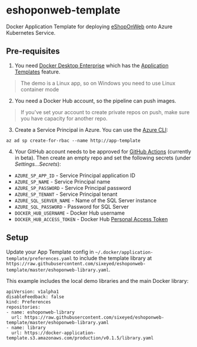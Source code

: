# eshoponweb-template

Docker Application Template for deploying [eShopOnWeb](TODO) onto Azure Kubernetes Service.

## Pre-requisites

1. You need [Docker Desktop Enterprise](https://hub.docker.com/editions/community/docker-desktop-ent) which has the [Application Templates](https://blog.docker.com/2019/07/application-templates-docker-desktop-enterprise/) feature.

> The demo is a Linux app, so on Windows you need to use Linux container mode

2. You need a Docker Hub account, so the pipeline can push images.

> If you've set your account to create private repos on push, make sure you have capacity for another repo.

3. Create a Service Principal in Azure. You can use the [Azure CLI](https://github.com/Azure/azure-cli):

```
az ad sp create-for-rbac --name http://app-template
```

4. Your GitHub account needs to be approved for [GitHub Actions](https://help.github.com/en/articles/about-github-actions) (currently in beta). Then create an empty repo and set the following secrets (under _Settings...Secrets_):

- `AZURE_SP_APP_ID` - Service Principal application ID
- `AZURE_SP_NAME` - Service Principal name
- `AZURE_SP_PASSWORD` - Service Principal password
- `AZURE_SP_TENANT` - Service Principal tenant
- `AZURE_SQL_SERVER_NAME` - Name of the SQL Server instance
- `AZURE_SQL_PASSWORD` - Password for SQL Server
- `DOCKER_HUB_USERNAME` - Docker Hub username
- `DOCKER_HUB_ACCESS_TOKEN` - Docker Hub [Personal Access Token](https://www.docker.com/blog/docker-hub-new-personal-access-tokens/)

## Setup

Update your App Template config in `~/.docker/application-template/preferences.yaml` to include the template library at `https://raw.githubusercontent.com/sixeyed/eshoponweb-template/master/eshoponweb-library.yaml`.

This example includes the local demo libraries and the main Docker library:

```
apiVersion: v1alpha1
disableFeedback: false
kind: Preferences
repositories:
- name: eshoponweb-library
  url: https://raw.githubusercontent.com/sixeyed/eshoponweb-template/master/eshoponweb-library.yaml
- name: library
  url: https://docker-application-template.s3.amazonaws.com/production/v0.1.5/library.yaml
```
